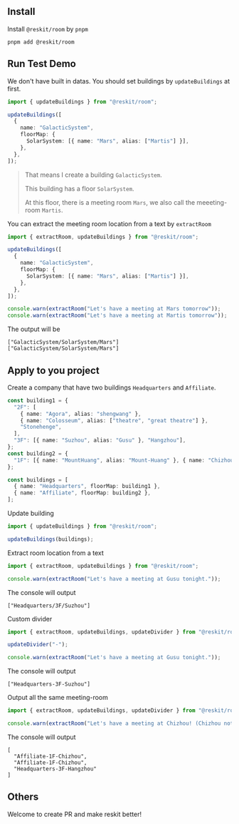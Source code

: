 ## Install

Install `@reskit/room` by `pnpm`

```shell
pnpm add @reskit/room
```

## Run Test Demo

We don't have built in datas.
You should set buildings by `updateBuildings` at first.

```typescript
import { updateBuildings } from "@reskit/room";

updateBuildings([
  {
    name: "GalacticSystem",
    floorMap: {
      SolarSystem: [{ name: "Mars", alias: ["Martis"] }],
    },
  },
]);
```

> That means I create a building `GalacticSystem`.
>
> This building has a floor `SolarSystem`.
>
> At this floor, there is a meeting room `Mars`, we also call the meeeting-room `Martis`.

You can extract the meeting room location from a text by `extractRoom`

```typescript
import { extractRoom, updateBuildings } from "@reskit/room";

updateBuildings([
  {
    name: "GalacticSystem",
    floorMap: {
      SolarSystem: [{ name: "Mars", alias: ["Martis"] }],
    },
  },
]);

console.warn(extractRoom("Let's have a meeting at Mars tomorrow"));
console.warn(extractRoom("Let's have a meeting at Martis tomorrow"));
```

The output will be

```text
["GalacticSystem/SolarSystem/Mars"]
["GalacticSystem/SolarSystem/Mars"]
```

## Apply to you project

Create a company that have two buildings `Headquarters` and `Affiliate`.

```typescript
const building1 = {
  "2F": [
    { name: "Agora", alias: "shengwang" },
    { name: "Colosseum", alias: ["theatre", "great theatre"] },
    "Stonehenge",
  ],
  "3F": [{ name: "Suzhou", alias: "Gusu" }, "Hangzhou"],
};
const building2 = {
  "1F": [{ name: "MountHuang", alias: "Mount-Huang" }, { name: "Chizhou" }, "Great Wall", "Google"],
};

const buildings = [
  { name: "Headquarters", floorMap: building1 },
  { name: "Affiliate", floorMap: building2 },
];
```

Update building

```typescript
import { updateBuildings } from "@reskit/room";

updateBuildings(buildings);
```

Extract room location from a text

```typescript
import { extractRoom, updateBuildings } from "@reskit/room";

console.warn(extractRoom("Let's have a meeting at Gusu tonight."));
```

The console will output

```text
["Headquarters/3F/Suzhou"]
```

Custom divider

```typescript
import { extractRoom, updateBuildings, updateDivider } from "@reskit/room";

updateDivider("-");

console.warn(extractRoom("Let's have a meeting at Gusu tonight."));
```

The console will output

```text
["Headquarters-3F-Suzhou"]
```

Output all the same meeting-room

```typescript
import { extractRoom, updateBuildings, updateDivider } from "@reskit/room";

console.warn(extractRoom("Let's have a meeting at Chizhou! (Chizhou not Hangzhou!).", false));
```

The console will output

```text
[
  "Affiliate-1F-Chizhou",
  "Affiliate-1F-Chizhou",
  "Headquarters-3F-Hangzhou"
]
```

## Others

Welcome to create PR and make reskit better!
